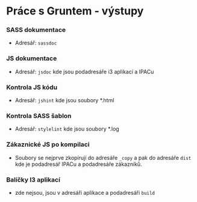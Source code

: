 # Práce s Gruntem - výstupy

###  SASS dokumentace
- Adresář: `sassdoc`

###  JS dokumentace
- Adresář: `jsdoc` kde jsou podadresáře i3 aplikací a IPACu

### Kontrola JS kódu
- Adresář: `jshint` kde jsou soubory *.html

### Kontrola SASS šablon

- Adresář: `stylelint` kde jsou soubory *.log

### Zákaznické JS po kompilaci
- Soubory se nejprve zkopírují do adresáře `_copy`  a pak do adresáře `dist` kde je podadresář IPACu a podadresáře zákazníků. 

### Balíčky I3 aplikací

- zde nejsou, jsou v adresáři aplikace a podadresáři `build`